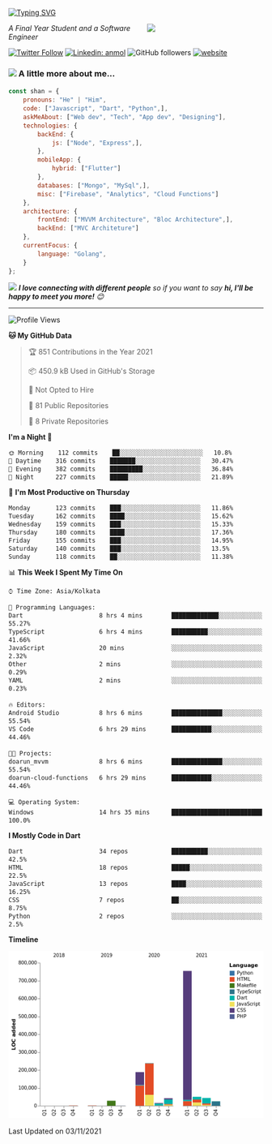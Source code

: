 <!-- <h2>नमस्ते (Namaste)🙏🏻, I'm Shan Shaji! <img src="https://media.giphy.com/media/12oufCB0MyZ1Go/giphy.gif" width="50"></h2> -->
[![Typing SVG](https://readme-typing-svg.herokuapp.com?lines=Hey%2C+I'm+Shan;I+am+a+Full+Stack+Developer)](https://git.io/typing-svg)

<img align='right' src="https://media.giphy.com/media/M9gbBd9nbDrOTu1Mqx/giphy.gif" width="230">
<p><em>A Final Year Student and a Software Engineer</em></p>

[![Twitter Follow](https://img.shields.io/twitter/follow/shan__shaji?style=flat)](https://twitter.com/intent/follow?screen_name=shan__shaji)
[![Linkedin: anmol](https://img.shields.io/badge/shan-shaji?style=flat-square&logo=Linkedin&logoColor=white&link=https://www.linkedin.com/in/shan-shaji/)](https://www.linkedin.com/in/shan-shaji/)
![GitHub followers](https://img.shields.io/github/followers/shan-shaji?label=Follow&style=social)
[![website](https://img.shields.io/badge/Website-46a2f1.svg?&style=flat-square&logo=Google-Chrome&logoColor=white&link=http://shan-shaji.github.io/)](http://shan-shaji.github.io/)



### <img src="https://media.giphy.com/media/VgCDAzcKvsR6OM0uWg/giphy.gif" width="50"> A little more about me...  

```javascript
const shan = {
    pronouns: "He" | "Him",
    code: ["Javascript", "Dart", "Python",],
    askMeAbout: ["Web dev", "Tech", "App dev", "Designing"],
    technologies: {
        backEnd: {
            js: ["Node", "Express",],
        },
        mobileApp: {
            hybrid: ["Flutter"]
        },
        databases: ["Mongo", "MySql",],
        misc: ["Firebase", "Analytics", "Cloud Functions"]
    },
    architecture: {
        frontEnd: ["MVVM Architecture", "Bloc Architecture",],
        backEnd: ["MVC Architeture"]
    },
    currentFocus: {
        language: "Golang",
    }
};
```

<img src="https://media.giphy.com/media/LnQjpWaON8nhr21vNW/giphy.gif" width="60"> <em><b>I love connecting with different people</b> so if you want to say <b>hi, I'll be happy to meet you more!</b> 😊</em>

---
<!--START_SECTION:waka-->
![Profile Views](http://img.shields.io/badge/Profile%20Views-29-blue)

**🐱 My GitHub Data** 

> 🏆 851 Contributions in the Year 2021
 > 
> 📦 450.9 kB Used in GitHub's Storage 
 > 
> 🚫 Not Opted to Hire
 > 
> 📜 81 Public Repositories 
 > 
> 🔑 8 Private Repositories  
 > 
**I'm a Night 🦉** 

```text
🌞 Morning    112 commits    ██░░░░░░░░░░░░░░░░░░░░░░░   10.8% 
🌆 Daytime    316 commits    ███████░░░░░░░░░░░░░░░░░░   30.47% 
🌃 Evening    382 commits    █████████░░░░░░░░░░░░░░░░   36.84% 
🌙 Night      227 commits    █████░░░░░░░░░░░░░░░░░░░░   21.89%

```
📅 **I'm Most Productive on Thursday** 

```text
Monday       123 commits    ███░░░░░░░░░░░░░░░░░░░░░░   11.86% 
Tuesday      162 commits    ████░░░░░░░░░░░░░░░░░░░░░   15.62% 
Wednesday    159 commits    ███░░░░░░░░░░░░░░░░░░░░░░   15.33% 
Thursday     180 commits    ████░░░░░░░░░░░░░░░░░░░░░   17.36% 
Friday       155 commits    ███░░░░░░░░░░░░░░░░░░░░░░   14.95% 
Saturday     140 commits    ███░░░░░░░░░░░░░░░░░░░░░░   13.5% 
Sunday       118 commits    ██░░░░░░░░░░░░░░░░░░░░░░░   11.38%

```


📊 **This Week I Spent My Time On** 

```text
⌚︎ Time Zone: Asia/Kolkata

💬 Programming Languages: 
Dart                     8 hrs 4 mins        █████████████░░░░░░░░░░░░   55.27% 
TypeScript               6 hrs 4 mins        ██████████░░░░░░░░░░░░░░░   41.66% 
JavaScript               20 mins             ░░░░░░░░░░░░░░░░░░░░░░░░░   2.32% 
Other                    2 mins              ░░░░░░░░░░░░░░░░░░░░░░░░░   0.29% 
YAML                     2 mins              ░░░░░░░░░░░░░░░░░░░░░░░░░   0.23%

🔥 Editors: 
Android Studio           8 hrs 6 mins        ██████████████░░░░░░░░░░░   55.54% 
VS Code                  6 hrs 29 mins       ███████████░░░░░░░░░░░░░░   44.46%

🐱‍💻 Projects: 
doarun_mvvm              8 hrs 6 mins        ██████████████░░░░░░░░░░░   55.54% 
doarun-cloud-functions   6 hrs 29 mins       ███████████░░░░░░░░░░░░░░   44.46%

💻 Operating System: 
Windows                  14 hrs 35 mins      █████████████████████████   100.0%

```

**I Mostly Code in Dart** 

```text
Dart                     34 repos            ██████████░░░░░░░░░░░░░░░   42.5% 
HTML                     18 repos            █████░░░░░░░░░░░░░░░░░░░░   22.5% 
JavaScript               13 repos            ████░░░░░░░░░░░░░░░░░░░░░   16.25% 
CSS                      7 repos             ██░░░░░░░░░░░░░░░░░░░░░░░   8.75% 
Python                   2 repos             ░░░░░░░░░░░░░░░░░░░░░░░░░   2.5%

```


**Timeline**

![Chart not found](https://raw.githubusercontent.com/shan-shaji/shan-shaji/master/charts/bar_graph.png) 


 Last Updated on 03/11/2021
<!--END_SECTION:waka-->

